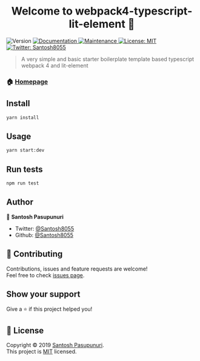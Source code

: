 <h1 align="center">Welcome to webpack4-typescript-lit-element 👋</h1>
<p>
  <img alt="Version" src="https://img.shields.io/badge/version-1.0.0-blue.svg?cacheSeconds=2592000" />
  <a href="https://github.com/Santosh8055/webpack4-typescript-lit-element#readme">
    <img alt="Documentation" src="https://img.shields.io/badge/documentation-yes-brightgreen.svg" target="_blank" />
  </a>
  <a href="https://github.com/Santosh8055/webpack4-typescript-lit-element/graphs/commit-activity">
    <img alt="Maintenance" src="https://img.shields.io/badge/Maintained%3F-yes-green.svg" target="_blank" />
  </a>
  <a href="https://github.com/Santosh8055/webpack4-typescript-lit-element/blob/master/LICENSE">
    <img alt="License: MIT" src="https://img.shields.io/badge/License-MIT-yellow.svg" target="_blank" />
  </a>
  <a href="https://twitter.com/Santosh8055">
    <img alt="Twitter: Santosh8055" src="https://img.shields.io/twitter/follow/Santosh8055.svg?style=social" target="_blank" />
  </a>
</p>

> A very simple and basic starter boilerplate template based typescript webpack 4 and lit-element

### 🏠 [Homepage](https://github.com/Santosh8055/webpack4-typescript-lit-element#readme)

## Install

```sh
yarn install
```

## Usage

```sh
yarn start:dev
```

## Run tests

```sh
npm run test
```

## Author

👤 **Santosh Pasupunuri**

* Twitter: [@Santosh8055](https://twitter.com/Santosh8055)
* Github: [@Santosh8055](https://github.com/Santosh8055)

## 🤝 Contributing

Contributions, issues and feature requests are welcome!<br />Feel free to check [issues page](https://github.com/Santosh8055/webpack4-typescript-lit-element/issues).

## Show your support

Give a ⭐️ if this project helped you!

## 📝 License

Copyright © 2019 [Santosh Pasupunuri](https://github.com/Santosh8055).<br />
This project is [MIT](https://github.com/Santosh8055/webpack4-typescript-lit-element/blob/master/LICENSE) licensed.